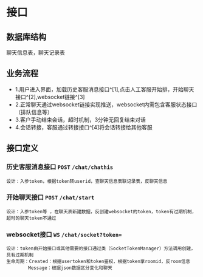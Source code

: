 # 接口
## 数据库结构
聊天信息表，聊天记录表
## 业务流程
- 1.用户进入界面，加载历史客服消息接口^[1],点击人工客服开始排，开始聊天接口^[2],websocket链接^[3]
- 2.正常聊天通过websocket链接实现推送，websocket内需包含客服状态接口（排队信息等）
- 3.客户手动结束会话，超时机制，3分钟无回复结束对话
- 4.会话转接，客服通过转接接口^[4]将会话转接给其他客服

## 接口定义
### 历史客服消息接口 `POST` `/chat/chathis`  
    设计：入参token，根据token转userid，查聊天信息表联记录表，反聊天信息

### 开始聊天接口  `POST` `/chat/start`
    设计：入参token等 ，在聊天表新建数据，反创建websocket的token，token有过期机制，超时的聊天token不通过

### websocket接口 `WS` `/chat/socket?token=`
    设计：token由开始接口或其他需要的接口通过类（SocketTokenManager）方法调用创建，具有过期机制
    生命周期：Created：根据usertoken和token鉴权，根据token拿roomid，反room信息
            Message：根据json数据区分变化和聊天

